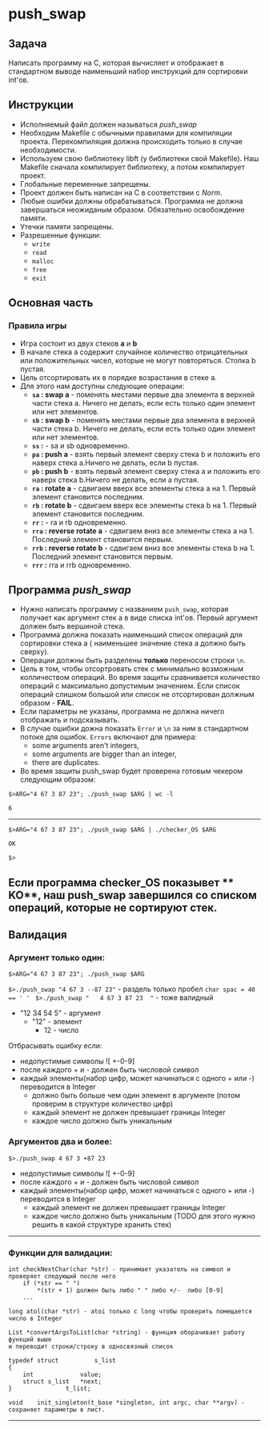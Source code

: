 # push_swap

## Задача

Написать программу на C, которая вычисляет и отображает в стандартном выводе
наименьший набор инструкций для сортировки int'ов.

## Инструкции

- Исполняемый файл должен называться *push_swap*
- Необходим Makefile с обычными правилами для компиляции проекта. Перекомпиляция
  должна происходить только в случае необходимости.
- Используем свою библиотеку libft (у библиотеки свой Makefile). Наш Makefile
  сначала компилирует библиотеку, а потом компилирует проект.
- Глобальные переменные запрещены.
- Проект должен быть написан на C в соответствии с *Norm*.
- Любые ошибки должны обрабатываться. Программа не должна завершаться неожиданым
  образом. Обязательно освобождение памяти.
- Утечки памяти запрещены.
- Разрешенные функции:
    - `write`
    - `read`
    - `malloc`
    - `free`
    - `exit`

## Основная часть

### Правила игры

- Игра состоит из двух стеков **a** и **b**
- В начале стека a содержит случайное количество отрицательных или положительных
  чисел, которые не могут повторяться. Стопка b пустая.
- Цель отсортировать их в порядке возрастания в стеке a.
- Для этого нам доступны следующие операции:
    - **`sa` : swap a** - поменять местами первые два элемента в верхней части
      стека a. Ничего не делать, если есть только один элемент или нет
      элементов.
    - **`sb` : swap b** - поменять местами первые два элемента в верхней части
      стека b. Ничего не делать, если есть только один элемент или нет
      элементов.
    - **`ss` :** - sa и sb одновременно.
    - **`pa` : push a** - взять первый элемент сверху стека b и положить его
      наверх стека a.Ничего не делать, если b пустая.
    - **`pb` : push b** - взять первый элемент сверху стека a и положить его
      наверх стека b.Ничего не делать, если a пустая.
    - **`ra` : rotate a** - сдвигаем вверх все элементы стека a на 1. Первый
      элемент становится последним.
    - **`rb` : rotate b** - сдвигаем вверх все элементы стека b на 1. Первый
      элемент становится последним.
    - **`rr` :** - ra и rb одновременно.
    - **`rra` : reverse rotate a** - сдвигаем вниз все элементы стека a на 1.
      Последний элемент становится первым.
    - **`rrb` : reverse rotate b** - сдвигаем вниз все элементы стека b на 1.
      Последний элемент становится первым.
    - **`rrr` :** rra и rrb одновременно.

## Программа *push_swap*

- Нужно написать программу с названием `push_swap`, которая получает как
  аргумент стек a в виде списка int'ов. Первый аргумент должен быть вершиной
  стека.
- Программа должна показать наименьший список операций для сортировки стека a (
  наименьшее значение стека a должно быть сверху).
- Операции должны быть разделены **только** переносом строки `\n`.
- Цель в том, чтобы отсортровать стек с минимально возможным колличеством
  операций. Во время защиты сравнивается количество операций с максимально
  допустимым значением. Если список операций слишком большой или список не
  отсортирован должным образом - **FAIL**.
- Если параметры не указаны, программа не должна ничего отображать и
  подсказывать.
- В случае ошибки дожна показать `Error` и `\n` за ним в стандартном потоке для
  ошибок. `Errors` включают для примера:
    - some arguments aren’t integers,
    - some arguments are bigger than an integer,
    - there are duplicates.
- Во время защиты push_swap будет проверена готовым чекером следующим образом:

`$>ARG="4 67 3 87 23"; ./push_swap $ARG | wc -l`

`6`

---

`$>ARG="4 67 3 87 23"; ./push_swap $ARG | ./checker_OS $ARG`

`OK`

`$>`

Если программа **checker_OS** показывет **
KO**, наш push_swap завершился со списком операций, которые не сортируют стек.
---

## Валидация

### Аргумент только один:

`$>ARG="4 67 3 87 23"; ./push_swap $ARG`

`$>./push_swap "4 67 3 --87 23"` - раздель только пробел `char spac = 40 == ' ' `
`$>./push_swap "   4 67 3 87 23  "` - тоже валидный

* "12 34 54 5" - аргумент
    * "12" - элемент
        * 12 - число

Отбрасывать ошибку если:

- недопустимые символы ![ +-0-9]
- после каждого + и - должен быть числовой символ
- каждый элементы(набор цифр, может начинаться с одного + или -) переводится в
  Integer
    - должно быть больше чем один элемент в аргументе (потом проверим в структуре количество цифр)
    - каждый элемент не должен превышает границы Integer
    - каждое число должно быть уникальным

### Аргументов два и более:

`$>./push_swap 4 67 3 +87 23`

- недопустимые символы ![ +-0-9]
- после каждого + и - должен быть числовой символ
- каждый элементы(набор цифр, может начинаться с одного + или -) переводится в
  Integer
    - каждый элемент не должен превышает границы Integer
    - каждое число должно быть уникальным (TODO для этого нужно решить в какой структуре хранить стек)

---

### Функции для валидации:

```
int checkNextChar(char *str) - принимает указатель на символ и проверяет следующий после него
    if (*str == " ")
        *(str + 1) должен быть либо " " либо +/-  либо [0-9]
    ...
```

```
long atol(char *str) - atoi только с long чтобы проверить помещается число в Integer
```

```
List *convertArgsToList(char *string) - функция оборачивает работу функций выше 
и переводит строки/строку в односвязный список

typedef struct          s_list
{
	int             value;
	struct s_list	*next;
}		        t_list;

```
```
void	init_singleton(t_base *singleton, int argc, char **argv) - сохраняет параметры в лист.
```
---
